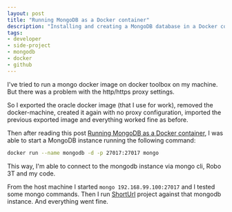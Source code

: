 ```yaml
---
layout: post
title: "Running MongoDB as a Docker container"
description: "Installing and creating a MongoDB database in a Docker container."
tags:
- developer
- side-project
- mongodb
- docker
- github
---
```


I've tried to run a mongo docker image on docker toolbox on my machine. But there was a problem with the http/https proxy settings.

So I exported the oracle docker image (that I use for work), removed the docker-machine, created it again with no proxy configuration, imported the previous exported image and everything worked fine as before.

Then after reading this post [Running MongoDB as a Docker container](https://www.thachmai.info/2015/04/30/running-mongodb-container/), I was able to start a MongoDB instance running the following command:

```bash
docker run --name mongodb -d -p 27017:27017 mongo
```

This way, I'm able to connect to the mongodb instance via mongo cli, Robo 3T and my code.

From the host machine I started `mongo 192.168.99.100:27017` and I tested some mongo commands.
Then I run [ShortUrl](https://github.com/kingsor/ShortURL) project against that mongodb instance. And everything went fine.
